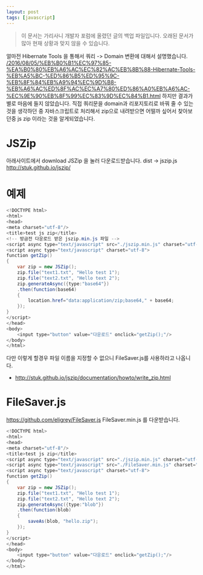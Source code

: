 ```yaml
---
layout: post
tags: [javascript]
---
```


> 이 문서는 가리사니 개발자 포럼에 올렸던 글의 백업 파일입니다.
오래된 문서가 많아 현재 상황과 맞지 않을 수 있습니다.


얼마전 Hibernate Tools 을 통해서 쿼리 -> Domain 변환에 대해서 설명했습니다.
[/2016/08/05/%EB%B0%B1%EC%97%85-%EA%B0%80%EB%A6%AC%EC%82%AC%EB%8B%88-Hibernate-Tools-%EB%A5%BC-%ED%86%B5%ED%95%9C-%EB%8F%84%EB%A9%94%EC%9D%B8-%EB%A6%AC%ED%8F%AC%EC%A7%80%ED%86%A0%EB%A6%AC-%EC%9E%90%EB%8F%99%EC%83%9D%EC%84%B1.html](/2016/08/05/%EB%B0%B1%EC%97%85-%EA%B0%80%EB%A6%AC%EC%82%AC%EB%8B%88-Hibernate-Tools-%EB%A5%BC-%ED%86%B5%ED%95%9C-%EB%8F%84%EB%A9%94%EC%9D%B8-%EB%A6%AC%ED%8F%AC%EC%A7%80%ED%86%A0%EB%A6%AC-%EC%9E%90%EB%8F%99%EC%83%9D%EC%84%B1.html)
하지만 결과가 별로 마음에 들지 않았습니다.
직접 쿼리문을 domain과 리포지토리로 바꿔 줄 수 있는 것을 생각하던 중 자바스크립트로 처리해서 zip으로 내려받으면 어떨까 싶어서 찾아보던중 js zip 이라는 것을 알게되었습니다.


# JSZip
아래사이트에서 download JSZip 을 눌러 다운로드받습니다.
dist -> jszip.js
http://stuk.github.io/jszip/


# 예제
``` java
<!DOCTYPE html>
<html>
<head>
<meta charset="utf-8"/>
<title>test js zip</title>
<!-- 방금전 다운로드 받은 jszip.min.js 파일 -->
<script async type="text/javascript" src="./jszip.min.js" charset="utf-8"></script>
<script async type="text/javascript" charset="utf-8">
function getZip()
{
	var zip = new JSZip();
	zip.file("text1.txt", "Hello test 1");
	zip.file("text2.txt", "Hello text 2");
	zip.generateAsync({type:"base64"})
	.then(function(base64)
	{
		location.href="data:application/zip;base64," + base64;
	});
}
</script>
</head>
<body>
	<input type="button" value="다운로드" onclick="getZip();"/>
</body>
</html>
```
다만 이렇게 할경우 파일 이름을 지정할 수 없으니 FileSaver.js를 사용하라고 나옵니다.
- http://stuk.github.io/jszip/documentation/howto/write_zip.html


# FileSaver.js
https://github.com/eligrey/FileSaver.js
FileSaver.min.js 를 다운받습니다.
``` java
<!DOCTYPE html>
<html>
<head>
<meta charset="utf-8"/>
<title>test js zip</title>
<script async type="text/javascript" src="./jszip.min.js" charset="utf-8"></script>
<script async type="text/javascript" src="./FileSaver.min.js" charset="utf-8"></script>
<script async type="text/javascript" charset="utf-8">
function getZip()
{
	var zip = new JSZip();
	zip.file("text1.txt", "Hello test 1");
	zip.file("text2.txt", "Hello text 2");
	zip.generateAsync({type:"blob"})
	.then(function(blob)
	{
		saveAs(blob, "hello.zip");
	});
}
</script>
</head>
<body>
	<input type="button" value="다운로드" onclick="getZip();"/>
</body>
</html>
```